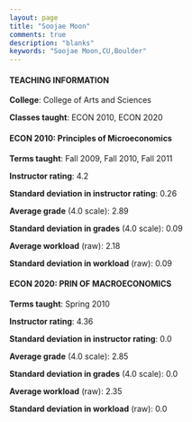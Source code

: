 ```yaml
---
layout: page
title: "Soojae Moon" 
comments: true
description: "blanks"
keywords: "Soojae Moon,CU,Boulder"
---
```

<head>
<script src="https://ajax.googleapis.com/ajax/libs/jquery/2.1.3/jquery.min.js"></script>
<script src="https://dl.dropboxusercontent.com/s/pc42nxpaw1ea4o9/highcharts.js?dl=0"></script>
<!-- <script src="../assets/js/highcharts.js"></script> -->
<style type="text/css">@font-face {
	font-family: "Bebas Neue";
	src: url(https://www.filehosting.org/file/details/544349/BebasNeue Regular.otf) format("opentype");
	}
	h1.Bebas { 
		font-family: "Bebas Neue", Verdana, Tahoma;
	}
</style>
</head>
	   
#### TEACHING INFORMATION

**College**: College of Arts and Sciences

**Classes taught**: ECON 2010, ECON 2020

#### ECON 2010: Principles of Microeconomics

**Terms taught**: Fall 2009, Fall 2010, Fall 2011

**Instructor rating**: 4.2

**Standard deviation in instructor rating**: 0.26

**Average grade** (4.0 scale): 2.89

**Standard deviation in grades** (4.0 scale): 0.09

**Average workload** (raw): 2.18

**Standard deviation in workload** (raw): 0.09

#### ECON 2020: PRIN OF MACROECONOMICS

**Terms taught**: Spring 2010

**Instructor rating**: 4.36

**Standard deviation in instructor rating**: 0.0

**Average grade** (4.0 scale): 2.85

**Standard deviation in grades** (4.0 scale): 0.0

**Average workload** (raw): 2.35

**Standard deviation in workload** (raw): 0.0

